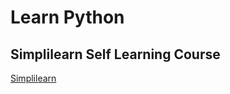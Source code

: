 # Learn Python

## Simplilearn Self Learning Course

[Simplilearn](https://melvincv.github.io/learn-python/Simplilearn)